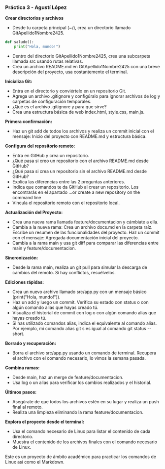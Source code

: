 ### Práctica 3 - Agustí López

**Crear directorios y archivos**
- Desde tu carpeta principal (~/), crea un directorio llamado GitApellido1Nombre2425.

```python
def saludo():
    print("Hola, mundo!")
```

- Dentro del directorio GitApellido1Nombre2425, crea una subcarpeta llamada src usando rutas relativas.
- Crea un archivo README.md en GitApellido1Nombre2425 con una breve descripción del proyecto, usa costantemente el terminal.

**Inicializa Git:**
- Entra en el directorio y conviértelo en un repositorio Git.
- Agrega un archivo .gitignore y configúralo para ignorar archivos de log y carpetas de configuración temporales.
- ¿Qué es el archivo .gitignore y para que sirve?
- Crea una estructura básica de web index.html, style.css, main.js.

**Primera confirmación:**
- Haz un git add de todos los archivos y realiza un commit inicial con el mensaje: Inicio del proyecto con README.md y estructura básica.

**Configura del repositorio remoto:**
- Entra en GitHub y crea un repositorio.
- ¿Qué pasa si creo un repositorio con el archivo README.md desde GitHub?
- ¿Qué pasa si crea un repositorio sin el archivo README.md desde GitHub?
- Explica las diferencias entre las 2 preguntas anteriores.
- Indica que comandos te da GitHub al crear un repositorio. Los encontrarás en el apartado …or create a new repository on the command line 
- Vincula el repositorio remoto con el repositorio local.
  
**Actualización del Proyecto:**
- Crea una nueva rama llamada feature/documentacion y cámbiate a ella.
- Cambia a la nueva rama:
Crea un archivo docs.md en la carpeta raíz. Escribe un resumen de las funcionalidades del proyecto.
Haz un commit con el mensaje:
Agregada documentación inicial del proyecto.
- Cambia a la rama main y usa git diff para comparar las diferencias entre main y feature/documentacion.

**Sincronización:**

- Desde la rama main, realiza un git pull para simular la descarga de cambios del remoto. Si hay conflictos, resuélvelos.

**Ediciones rápidas:**

- Crea un nuevo archivo llamado src/app.py con un mensaje básico (print("Hola, mundo!")).
- Haz un add y luego un commit. Verifica su estado con  status o con algún comando alias que hayas creado tú.
- Visualiza el historial de commit con log o con algún comando alias que hayas creado tú.
- Si has utilizado comandos alias, indica el equivalente al comando alias. Por ejemplo, mi comando alias git s es igual al comando git status --short.

**Borrado y recuperación:**

- Borra el archivo src/app.py usando un comando de terminal. Recupera el archivo con el comando necesario, lo vimos la semana pasada.

**Combina ramas:**
- Desde main, haz un merge de feature/documentacion.
- Usa log o un alias para verificar los cambios realizados y el historial.

**Últimos pasos:**
- Asegúrate de que todos los archivos estén en su lugar y realiza un push final al remoto.
- Realiza una limpieza eliminando la rama feature/documentacion.

**Explora el proyecto desde el terminal:**

- Usa el comando necesario de Linux para listar el contenido de cada directorio.
- Muestra el contenido de los archivos finales con el comando necesario de Linux.


Este es un proyecto de ámbito académico para practicar los comandos de Linux así como el Markdown.
